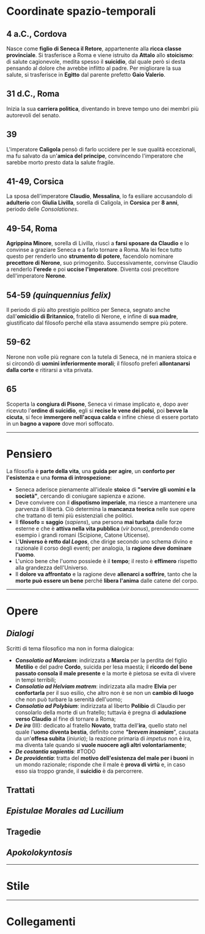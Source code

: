 # Coordinate spazio-temporali
## 4 a.C., Cordova
Nasce come **figlio di Seneca il Retore**, appartenente alla **ricca classe provinciale**. Si trasferisce a Roma e viene istruito da **Attalo** allo **stoicismo**: di salute cagionevole, medita spesso il **suicidio**, dal quale però si desta pensando al dolore che avrebbe inflitto al padre. Per migliorare la sua salute, si trasferisce in **Egitto** dal parente prefetto **Gaio Valerio**.
## 31 d.C., Roma
Inizia la sua **carriera politica**, diventando in breve tempo uno dei membri più autorevoli del senato.
## 39
L'imperatore **Caligola** pensò di farlo uccidere per le sue qualità eccezionali, ma fu salvato da un'**amica del principe**, convincendo l'imperatore che sarebbe morto presto data la salute fragile.
## 41-49, Corsica
La sposa dell'imperatore **Claudio**, **Messalina**, lo fa esiliare accusandolo di **adulterio** con **Giulia Livilla**, sorella di Caligola, in **Corsica** per **8 anni**, periodo delle *Consolationes*.
## 49-54, Roma
**Agrippina Minore**, sorella di Livilla, riuscì a **farsi sposare da Claudio** e lo convinse a graziare Seneca e a farlo tornare a Roma. Ma lei fece tutto questo per renderlo uno **strumento di potere**, facendolo nominare **precettore di Nerone**, suo primogenito. Successivamente, convinse Claudio a renderlo **l'erede** e poi **uccise l'imperatore**. Diventa così precettore dell'imperatore **Nerone**.
## 54-59 *(quinquennius felix)*
Il periodo di più alto prestigio politico per Seneca, segnato anche dall'**omicidio di Britannico**, fratello di Nerone, e infine di **sua madre**, giustificato dal filosofo perché ella stava assumendo sempre più potere.
## 59-62
Nerone non volle più regnare con la tutela di Seneca, né in maniera stoica e si circondò di **uomini inferiormente morali**; il filosofo preferì **allontanarsi dalla corte** e ritirarsi a vita privata.
## 65
Scoperta la **congiura di Pisone**, Seneca vi rimase implicato e, dopo aver ricevuto l'**ordine di suicidio**, egli si **recise le vene dei polsi**, poi **bevve la cicuta**, si fece **immergere nell'acqua calda** e infine chiese di essere portato in un **bagno a vapore** dove morì soffocato. 

---
# Pensiero
La filosofia è **parte della vita**, una **guida per agire**, un **conforto per l'esistenza** e una **forma di introspezione**:
- Seneca aderisce pienamente all'ideale **stoico** di **"servire gli uomini e la società"**, cercando di coniugare sapienza e azione.
- Deve convivere con il **dispotismo imperiale**, ma riesce a mantenere una parvenza di libertà. Ciò determina la **mancanza teorica** nelle sue opere che trattano di temi più esistenziali che politici.
- Il **filosofo = saggio** (*sapiens*), una persona **mai turbata** dalle forze esterne e che è **attiva nella vita pubblica** (*vir bonus*), prendendo come esempio i grandi romani (Scipione, Catone Uticense).
- L'**Universo è retto dal *Logos***, che dirige secondo uno schema divino e razionale il corso degli eventi; per analogia, la **ragione deve dominare l'uomo**.
- L'unico bene che l'uomo possiede è il **tempo**; il resto è **effimero** rispetto alla grandezza dell'Universo.
- Il **dolore va affrontato** e la ragione deve **allenarci a soffrire**, tanto che la **morte può essere un bene** perché **libera l'anima** dalle catene del corpo.
---
# Opere
## *Dialogi*
Scritti di tema filosofico ma non in forma dialogica:
- ***Consolatio ad Marciam***: indirizzata a **Marcia** per la perdita del figlio **Metilio** e del padre **Cordo**, suicida per lesa maestà; il **ricordo del bene passato consola il male presente** e la morte è pietosa se evita di vivere in tempi terribili;
- ***Consolatio ad Helviam matrem***: indirizzata alla madre **Elvia** per **confortarla** per il suo esilio, che altro non è se non un **cambio di luogo** che non può turbare la serenità dell'uomo;
- ***Consolatio ad Polybium***: indirizzata al liberto **Polibio** di Claudio per consolarlo della morte di un fratello; tuttavia è pregna di **adulazione verso Claudio** al fine di tornare a Roma;
- ***De ira*** (III): dedicato al fratello **Novato**, tratta dell'**ira**, quello stato nel quale l'**uomo diventa bestia**, definito come ***"brevem insaniam***", causata da un'**offesa subita** (*iniuria*); la reazione primaria di *impetus* non è ira, ma diventa tale quando si **vuole nuocere agli altri volontariamente**;
- ***De costantia sapientis***: #TODO
- ***De providentia***: tratta del **motivo dell'esistenza del male per i buoni** in un mondo razionale; risponde che il male è **prova di virtù** e, in caso esso sia troppo grande, il **suicidio** è da percorrere.
## Trattati
## *Epistulae Morales ad Lucilium*
## Tragedie
## *Apokolokyntosis*


--- 
# Stile


---
# Collegamenti


